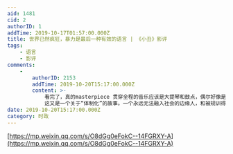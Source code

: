 ```yaml
---
aid: 1481
cid: 2
authorID: 1
addTime: 2019-10-17T01:57:00.000Z
title: 世界已然疯狂，暴力是最后一种有效的语言 | 《小丑》影评
tags:
    - 语言
    - 影评
comments:
    -
        authorID: 2153
        addTime: 2019-10-20T15:17:00.000Z
        content: >-
            看完了，真的masterpiece 贯穿全程的音乐应该是大提琴和鼓点，偶尔好像是一场葬礼，偶尔恢弘却又疯狂。
            这又是一个关于“体制化”的故事。一个永远无法融入社会的边缘人，和被规训得循规蹈矩的普通人之间产生了巨大的裂痕。主角在生活中与体制的方方面面碰撞，最后终于将这个社会撕开一条裂痕。
date: 2019-10-20T15:17:00.000Z
category: 时政
---
```


[https://mp.weixin.qq.com/s/O8dGg0eFokC--14FGRXY-A](https://mp.weixin.qq.com/s/O8dGg0eFokC--14FGRXY-A)
